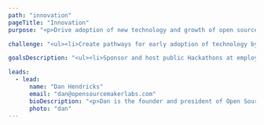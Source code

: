 ```yaml
---
path: "innovation"
pageTitle: "Innovation"
purpose: "<p>Drive adoption of new technology and growth of open source by supporting projects and increasing awareness of innovative solutions maintained by our community.</p><p>Showcase individuals and organizations solving really hard business problems to grow their open source community.</p><p>Champion the practical application to solve business problems.</p><p>Challenge difficult to solve problems. </p>"

challenge: "<ul><li>Create pathways for early adoption of technology by connecting SME with CTOs.</li><li>Champion organizations that are taking risks to solve really hard problems.</li><li>Create an environment for healthy competition.</li><li>Promote open source.</li></ul>"

goalsDescription: "<ul><li>Sponsor and host public Hackathons at employers within the community. </li><li>Create a Community-wide gamification experience using Blockchain or AR.</li><li>Grow the open source community in a sustainable way.</li></ul>"

leads:
  - lead:
      name: "Dan Hendricks"
      email: "dan@opensourcemakerlabs.com"
      bioDescription: "<p>Dan is the founder and president of Open Source Maker Labs. He has over 30 years of experience in the Navy, as a Nuclear Engineering Officer, Surface Warfare Officer and Engineering Duty Officer, retiring at the rank of Captain (O-6). He has a bachelor of science degree in mathematics from the Naval Academy, and a master of science degree in computer science from the Naval Postgraduate School. Since leaving active duty, Dan has worked in both the private and public sector in roles of increasing responsibility in program management and budgeting, network architecture, systems engineering, and computer security. Dan is a registered Professional Engineer (Electrical) in the state of Washington, and is a Certified Information Systems Security Professional (CISSP). He is a member of IEEE, IEEE Computer Society, and IEEE Communications Society.</p>"
      photo: "dan"
---
```

